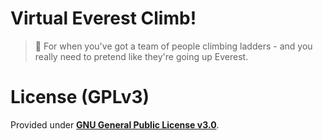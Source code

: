 # Virtual Everest Climb!

> :mount_fuji: For when you've got a team of people climbing ladders - and you really need to pretend like they're going up Everest.

# <a name="license"></a>License (GPLv3)

Provided under [__GNU General Public License v3.0__](https://github.com/wmfs/virtual-everest-climb/blob/master/LICENSE).
